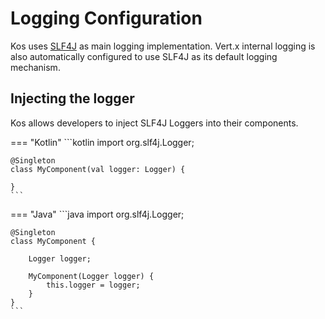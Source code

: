 # Logging Configuration
Kos uses [SLF4J](http://www.slf4j.org) as main logging implementation. Vert.x
internal logging is also automatically configured to use SLF4J as its default
logging mechanism.

## Injecting the logger
Kos allows developers to inject SLF4J Loggers into their components.

=== "Kotlin"
    ```kotlin
    import org.slf4j.Logger;
    
    @Singleton
    class MyComponent(val logger: Logger) {
        
    }
    ```
=== "Java"
    ```java
    import org.slf4j.Logger;
    
    @Singleton
    class MyComponent {
    
        Logger logger;
        
        MyComponent(Logger logger) {
            this.logger = logger;
        }
    }
    ```
